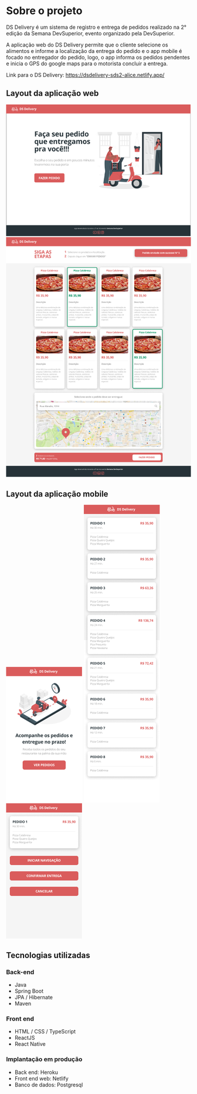 # Sobre o projeto
DS Delivery é um sistema de registro e entrega de pedidos realizado na 2° edição da Semana DevSuperior, evento organizado pela DevSuperior.

A aplicação web do DS Delivery permite que o cliente selecione os alimentos e informe a localização da entrega do pedido e o app mobile é focado no entregador do pedido, logo, o app informa os pedidos pendentes e inicia o GPS do google maps para o motorista concluir a entrega.

Link para o DS Delivery: https://dsdelivery-sds2-alice.netlify.app/

## Layout da aplicação web

![Home da aplicação web](https://github.com/AliceMeneses/assets/blob/main/imagens-devsuperior/web-home.png)
![Produtos](https://github.com/AliceMeneses/assets/blob/main/imagens-devsuperior/web-produtos.png)

## Layout da aplicação mobile

![Home da aplicação mobile](https://github.com/AliceMeneses/assets/blob/main/imagens-devsuperior/mobile-home.png)
![Produtos](https://github.com/AliceMeneses/assets/blob/main/imagens-devsuperior/mobile-produtos.png)
![Entrega produtos](https://github.com/AliceMeneses/assets/blob/main/imagens-devsuperior/mobile-entrega.png)

## Tecnologias utilizadas

### Back-end

- Java
- Spring Boot
- JPA / Hibernate
- Maven

### Front end

- HTML / CSS / TypeScript
- ReactJS
- React Native

### Implantação em produção

- Back end: Heroku
- Front end web: Netlify
- Banco de dados: Postgresql
